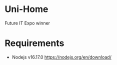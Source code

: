 # Uni-Home

Future IT Expo winner


# Requirements

- Nodejs v16.17.0 https://nodejs.org/en/download/
